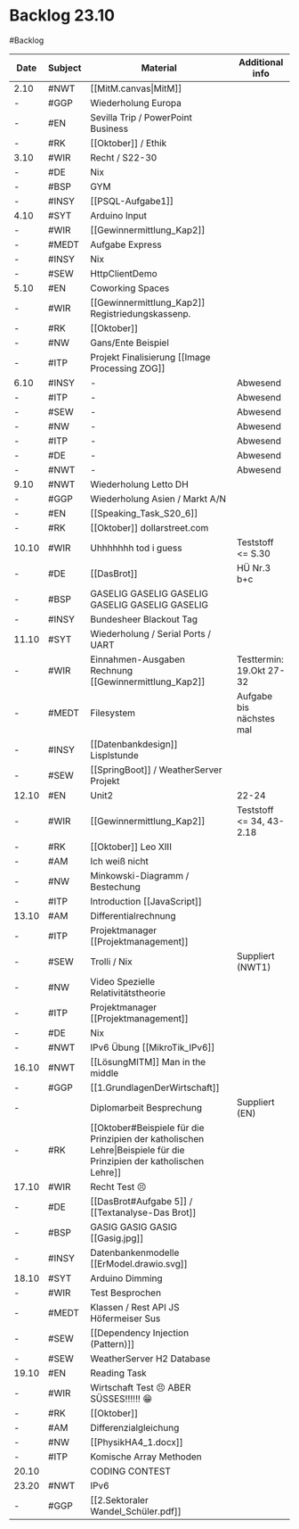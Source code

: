 # Backlog 23.10
#Backlog 

| Date  | Subject | Material                                                                                                             | Additional info                 |
| ----- | ------- | -------------------------------------------------------------------------------------------------------------------- | ------------------------------- |
| 2.10  | #NWT    | [[MitM.canvas\|MitM]]                                                                                                |                                 |
| -     | #GGP    | Wiederholung Europa                                                                                                  |                                 |
| -     | #EN     | Sevilla Trip / PowerPoint Business                                                                                   |                                 |
| -     | #RK     | [[Oktober]] / Ethik                                                                                                  |                                 |
| 3.10  | #WIR    | Recht / S22-30                                                                                                       |                                 |
| -     | #DE     | Nix                                                                                                                  |                                 |
| -     | #BSP    | GYM                                                                                                                  |                                 |
| -     | #INSY   | [[PSQL-Aufgabe1]]                                                                                                    |                                 |
| 4.10  | #SYT    | Arduino Input                                                                                                        |                                 |
| -     | #WIR    | [[Gewinnermittlung_Kap2]]                                                                                            |                                 |
| -     | #MEDT   | Aufgabe Express                                                                                                      |                                 |
| -     | #INSY   | Nix                                                                                                                  |                                 |
| -     | #SEW    | HttpClientDemo                                                                                                       |                                 |
| 5.10  | #EN     | Coworking Spaces                                                                                                     |                                 |
| -     | #WIR    | [[Gewinnermittlung_Kap2]] Registriedungskassenp.                                                                     |                                 |
| -     | #RK     | [[Oktober]]                                                                                                          |                                 |
| -     | #NW     | Gans/Ente Beispiel                                                                                                   |                                 |
| -     | #ITP    | Projekt Finalisierung [[Image Processing ZOG]]                                                                       |                                 |
| 6.10  | #INSY   | -                                                                                                                    | Abwesend                        |
| -     | #ITP    | -                                                                                                                    | Abwesend                        |
| -     | #SEW    | -                                                                                                                    | Abwesend                        |
| -     | #NW     | -                                                                                                                    | Abwesend                        |
| -     | #ITP    | -                                                                                                                    | Abwesend                        |
| -     | #DE     | -                                                                                                                    | Abwesend                        |
| -     | #NWT    | -                                                                                                                    | Abwesend                        |
| 9.10  | #NWT    | Wiederholung Letto DH                                                                                                |                                 |
| -     | #GGP    | Wiederholung Asien / Markt A/N                                                                                       |                                 |
| -     | #EN     | [[Speaking_Task_S20_6]]                                                                                              |                                 |
| -     | #RK     | [[Oktober]]  dollarstreet.com                                                                                        |                                 |
| 10.10 | #WIR    | Uhhhhhhh tod i guess                                                                                                 | Teststoff <= S.30               |
| -     | #DE     | [[DasBrot]]                                                                                                          | HÜ Nr.3 b+c                     |
| -     | #BSP    | GASELIG GASELIG GASELIG GASELIG GASELIG GASELIG                                                                      |                                 |
| -     | #INSY   | Bundesheer Blackout Tag                                                                                              |                                 |
| 11.10 | #SYT    | Wiederholung / Serial Ports / UART                                                                                   |                                 |
| -     | #WIR    | Einnahmen-Ausgaben Rechnung [[Gewinnermittlung_Kap2]]                                                                | Testtermin: 19.Okt        27-32 |
| -     | #MEDT   | Filesystem                                                                                                           | Aufgabe bis nächstes mal        |
| -     | #INSY   | [[Datenbankdesign]] Lisplstunde                                                                                      |                                 |
| -     | #SEW    | [[SpringBoot]] / WeatherServer Projekt                                                                               |                                 |
| 12.10 | #EN     | Unit2                                                                                                                | 22-24                           |
| -     | #WIR    | [[Gewinnermittlung_Kap2]]                                                                                            | Teststoff <= 34, 43-2.18        |
| -     | #RK     | [[Oktober]]       Leo XIII                                                                                           |                                 |
| -     | #AM     | Ich weiß nicht                                                                                                       |                                 |
| -     | #NW     | Minkowski-Diagramm / Bestechung                                                                                      |                                 |
| -     | #ITP    | Introduction [[JavaScript]]                                                                                          |                                 |
| 13.10 | #AM     | Differentialrechnung                                                                                                 |                                 |
| -     | #ITP    | Projektmanager [[Projektmanagement]]                                                                                 |                                 |
| -     | #SEW    | Trolli / Nix                                                                                                         | Suppliert (NWT1)                |
| -     | #NW     | Video Spezielle Relativitätstheorie                                                                                  |                                 |
| -     | #ITP    | Projektmanager [[Projektmanagement]]                                                                                 |                                 |
| -     | #DE     | Nix                                                                                                                  |                                 |
| -     | #NWT    | IPv6 Übung [[MikroTik_IPv6]]                                                                                         |                                 |
| 16.10 | #NWT    | [[LösungMITM]] Man in the middle                                                                                     |                                 |
| -     | #GGP    | [[1.GrundlagenDerWirtschaft]]                                                                                        |                                 |
| -     |         | Diplomarbeit Besprechung                                                                                             | Suppliert (EN)                  |
| -     | #RK     | [[Oktober#Beispiele für die Prinzipien der katholischen Lehre\|Beispiele für die Prinzipien der katholischen Lehre]] |                                 |
| 17.10 | #WIR    | Recht Test 😣                                                                                                        |                                 |
| -     | #DE     | [[DasBrot#Aufgabe 5]] / [[Textanalyse-Das Brot]]                                                                     |                                 |
| -     | #BSP    | GASIG GASIG GASIG [[Gasig.jpg]]                                                                                      |                                 |
| -     | #INSY   | Datenbankenmodelle  [[ErModel.drawio.svg]]                                                                           |                                 |
| 18.10 | #SYT    | Arduino  Dimming                                                                                                     |                                 |
| -     | #WIR    | Test Besprochen                                                                                                      |                                 |
| -     | #MEDT   | Klassen / Rest API JS Höfermeiser Sus                                                                                |                                 |
| -     | #SEW    | [[Dependency Injection (Pattern)]]                                                                                   |                                 |
| -     | #SEW    | WeatherServer H2 Database                                                                                            |                                 |
| 19.10 | #EN     | Reading Task                                                                                                         |                                 |
| -     | #WIR    | Wirtschaft Test 😣 ABER SÜSSES!!!!!! 😁                                                                              |                                 |
| -     | #RK     | [[Oktober]]                                                                                                          |                                 |
| -     | #AM     | Differenzialgleichung                                                                                                |                                 |
| -     | #NW     | [[PhysikHA4_1.docx]]                                                                                                 |                                 |
| -     | #ITP    | Komische Array Methoden                                                                                              |                                 |
| 20.10 |         | CODING CONTEST                                                                                                       |                                 |
| 23.20 | #NWT    | IPv6                                                                                                                 |                                 |
| -     | #GGP    |[[2.Sektoraler Wandel_Schüler.pdf]]                                                                                                                      |                                 |
